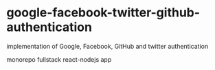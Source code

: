 # google-facebook-twitter-github-authentication
implementation of Google, Facebook, GitHub and twitter  authentication

monorepo fullstack react-nodejs app